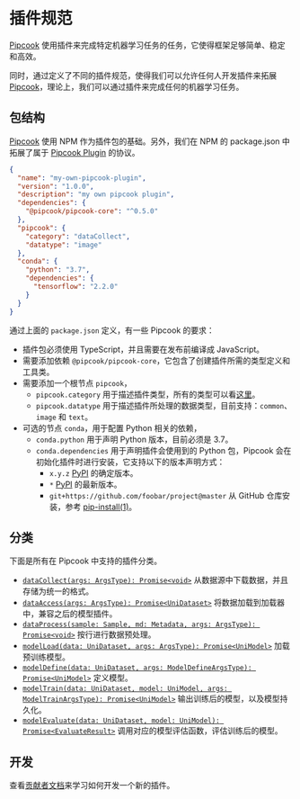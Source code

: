 # 插件规范

[Pipcook][] 使用插件来完成特定机器学习任务的任务，它使得框架足够简单、稳定和高效。

同时，通过定义了不同的插件规范，使得我们可以允许任何人开发插件来拓展 [Pipcook][]，理论上，我们可以通过插件来完成任何的机器学习任务。

## 包结构

[Pipcook][] 使用 NPM 作为插件包的基础。另外，我们在 NPM 的 package.json 中拓展了属于 [Pipcook Plugin][] 的协议。

```json
{
  "name": "my-own-pipcook-plugin",
  "version": "1.0.0",
  "description": "my own pipcook plugin",
  "dependencies": {
    "@pipcook/pipcook-core": "^0.5.0"
  },
  "pipcook": {
    "category": "dataCollect",
    "datatype": "image"
  },
  "conda": {
    "python": "3.7",
    "dependencies": {
      "tensorflow": "2.2.0"
    }
  }
}
```

通过上面的 `package.json` 定义，有一些 Pipcook 的要求：

- 插件包必须使用 TypeScript，并且需要在发布前编译成 JavaScript。
- 需要添加依赖 `@pipcook/pipcook-core`，它包含了创建插件所需的类型定义和工具类。
- 需要添加一个根节点 `pipcook`，
  - `pipcook.category` 用于描述插件类型，所有的类型可以看[这里](#分类)。
  - `pipcook.datatype` 用于描述插件所处理的数据类型，目前支持：`common`、`image` 和 `text`。
- 可选的节点 `conda`，用于配置 Python 相关的依赖，
  - `conda.python` 用于声明 Python 版本，目前必须是 3.7。
  - `conda.dependencies` 用于声明插件会使用到的 Python 包，Pipcook 会在初始化插件时进行安装，它支持以下的版本声明方式：
    - `x.y.z` [PyPI][] 的确定版本。
    - `*` [PyPI][] 的最新版本。
    - `git+https://github.com/foobar/project@master` 从 GitHub 仓库安装，参考 [pip-install(1)](https://pip.pypa.io/en/stable/reference/pip_install/#git)。

## 分类

下面是所有在 Pipcook 中支持的插件分类。

- [`dataCollect(args: ArgsType): Promise<void>`][] 从数据源中下载数据，并且存储为统一的格式。
- [`dataAccess(args: ArgsType): Promise<UniDataset>`][] 将数据加载到加载器中，兼容之后的模型插件。
- [`dataProcess(sample: Sample, md: Metadata, args: ArgsType): Promise<void>`][] 按行进行数据预处理。
- [`modelLoad(data: UniDataset, args: ArgsType): Promise<UniModel>`][] 加载预训练模型。
- [`modelDefine(data: UniDataset, args: ModelDefineArgsType): Promise<UniModel>`][] 定义模型。
- [`modelTrain(data: UniDataset, model: UniModel, args: ModelTrainArgsType): Promise<UniModel>`][] 输出训练后的模型，以及模型持久化。
- [`modelEvaluate(data: UniDataset, model: UniModel): Promise<EvaluateResult>`][] 调用对应的模型评估函数，评估训练后的模型。

## 开发

查看[贡献者文档](../contributing/contribute-a-plugin.md)来学习如何开发一个新的插件。

[Pipcook]: https://github.com/alibaba/pipcook
[Pipcook Plugin]: ../GLOSSORY.md#pipcook-plugin
[PyPI]: https://pypi.org

[`dataCollect(args: ArgsType): Promise<void>`]: https://alibaba.github.io/pipcook/typedoc/interfaces/datacollecttype.html
[`dataAccess(args: ArgsType): Promise<UniDataset>`]: https://alibaba.github.io/pipcook/typedoc/interfaces/dataaccesstype.html
[`dataProcess(sample: Sample, md: Metadata, args: ArgsType): Promise<void>`]: https://alibaba.github.io/pipcook/typedoc/interfaces/dataprocesstype.html
[`modelLoad(data: UniDataset, args: ArgsType): Promise<UniModel>`]: https://alibaba.github.io/pipcook/typedoc/interfaces/modelloadtype.html
[`modelDefine(data: UniDataset, args: ModelDefineArgsType): Promise<UniModel>`]: https://alibaba.github.io/pipcook/typedoc/interfaces/modeldefinetype.html
[`modelTrain(data: UniDataset, model: UniModel, args: ModelTrainArgsType): Promise<UniModel>`]: https://alibaba.github.io/pipcook/typedoc/interfaces/modeltraintype.html
[`modelEvaluate(data: UniDataset, model: UniModel): Promise<EvaluateResult>`]: https://alibaba.github.io/pipcook/typedoc/interfaces/modelevaluatetype.html
